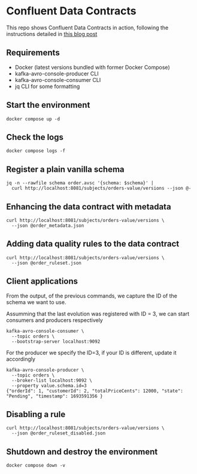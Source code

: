 # Confluent Data Contracts

This repo shows Confluent Data Contracts in action, following the instructions detailed in 
[this blog post](https://www.confluent.io/en-gb/blog/data-contracts-confluent-schema-registry/)


## Requirements

- Docker (latest versions bundled with former Docker Compose)
- kafka-avro-console-producer CLI
- kafka-avro-console-consumer CLI
- jq CLI for some formatting


## Start the environment

```
docker compose up -d
```


## Check the logs

```
docker compose logs -f
```

## Register a plain vanilla schema

```
jq -n --rawfile schema order.avsc '{schema: $schema}' | 
  curl http://localhost:8081/subjects/orders-value/versions --json @-
```

## Enhancing the data contract with metadata

```
curl http://localhost:8081/subjects/orders-value/versions \
  --json @order_metadata.json
```

## Adding data quality rules to the data contract

```
curl http://localhost:8081/subjects/orders-value/versions \
  --json @order_ruleset.json
```

## Client applications

From the output, of the previous commands, we capture the ID of the schema we want to use.

Assumming that the last evolution was registered with ID = 3, we can start consumers and 
producers respectively


```
kafka-avro-console-consumer \
  --topic orders \
  --bootstrap-server localhost:9092
```

For the producer we specify the ID=3, if your ID is different, update it accordingly

```
kafka-avro-console-producer \
  --topic orders \
  --broker-list localhost:9092 \
  --property value.schema.id=3
{"orderId": 1, "customerId": 2, "totalPriceCents": 12000, "state": "Pending", "timestamp": 1693591356 }
```

## Disabling a rule

```
curl http://localhost:8081/subjects/orders-value/versions \
  --json @order_ruleset_disabled.json
```

## Shutdown and destroy the environment

```
docker compose down -v
```
